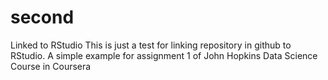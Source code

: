 # second
Linked to RStudio
This is just a test for linking repository in github to RStudio. A simple example for assignment 1 of John Hopkins Data Science Course in Coursera
